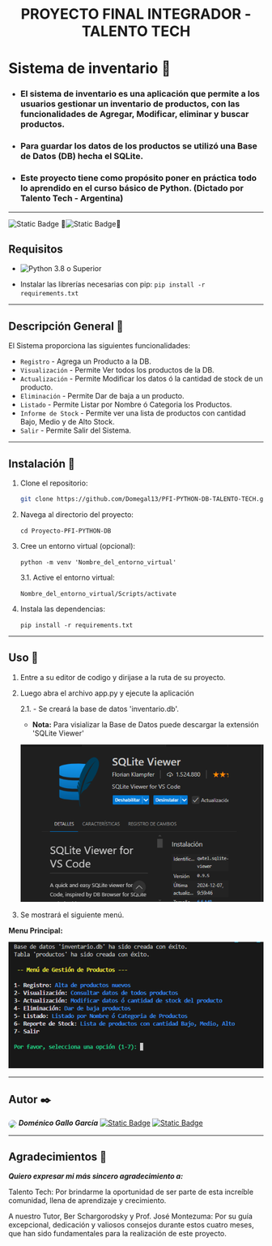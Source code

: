 <h1 align="center"> PROYECTO FINAL INTEGRADOR - TALENTO TECH </h1>

# Sistema de inventario 🏁

- ### El sistema de inventario es una aplicación que permite a los usuarios gestionar un inventario de productos, con las funcionalidades de Agregar, Modificar, eliminar y buscar productos.

- ### Para guardar los datos de los productos se utilizó una Base de  Datos (DB) hecha el SQLite.

- ### Este proyecto tiene como propósito poner en práctica todo lo aprendido en el curso básico de Python. (Dictado por Talento Tech - Argentina)

---

![Static Badge](https://img.shields.io/badge/version-1.0.0-blue)
🚧![Static Badge](https://img.shields.io/badge/En%20Construcci%C3%B3n-ff0000)🚧

## Requisitos

- ![Python](https://img.shields.io/badge/Python-0000ff?logo=Python&logoColor=yellow) 3.8 o Superior

- Instalar las librerías necesarias con pip: `pip install -r requirements.txt`

---

## Descripción General 🚀

El Sistema proporciona las siguientes funcionalidades:

- `Registro` - Agrega un Producto a la DB.
- `Visualización` - Permite Ver todos los productos de la DB.
- `Actualización` - Permite Modificar los datos ó la cantidad de stock de un producto.
- `Eliminación` - Permite Dar de baja a un producto.
- `Listado` - Permite Listar por Nombre ó Categoria los Productos.
- `Informe de Stock` - Permite ver una lista de productos con cantidad Bajo, Medio y de Alto Stock.
- `Salir` - Permite Salir del Sistema.

---

## Instalación 🔧

1. Clone el repositorio:

   ```sh
   git clone https://github.com/Domegal13/PFI-PYTHON-DB-TALENTO-TECH.git
   ```

2. Navega al directorio del proyecto:

   `cd Proyecto-PFI-PYTHON-DB`

3. Cree un entorno virtual (opcional):

    `python -m venv 'Nombre_del_entorno_virtual'`

    3.1. Active el entorno virtual:

    `Nombre_del_entorno_virtual/Scripts/activate`

4. Instala las dependencias:

   `pip install -r requirements.txt`

---

## Uso 📄

1. Entre a su editor de codigo y dirijase a la ruta de su proyecto.

2. Luego abra el archivo app.py y ejecute la aplicación

    2.1. - Se creará la base de datos 'inventario.db'.

    - **Nota:** Para visializar la Base de Datos puede descargar la extensión 'SQLite Viewer'

   ![SQLiteViewer](src/imagenes/SQLiteViewer.png)

3. Se mostrará el siguiente menú.

**Menu Principal:**

![Menu Principal](src/imagenes/menu_principal.png)

---

## Autor ✒️

[<img src="https://avatars.githubusercontent.com/u/105987399?v=4" width="30"  style="border-radius: 30px;" align="center">](https://github.com/Domegal13) **_Doménico Gallo García_**                                                                                                                                        [<img alt="Static Badge" src="https://img.shields.io/badge/GitHub-181717?logo=GitHub&logoColor=white">](https://github.com/Domegal13)                        [<img alt="Static Badge" src="https://img.shields.io/badge/Linkedin-0A66C2?logo=Linkedin&logoColor=white">](https://www.linkedin.com/in/domegal13/)




---

## Agradecimientos 🎉

**_Quiero expresar mi más sincero agradecimiento a:_** 

Talento Tech: Por brindarme la oportunidad de ser parte de esta increíble comunidad, llena de aprendizaje y crecimiento.

A nuestro Tutor, Ber Schargorodsky y Prof. José Montezuma: Por su guía excepcional, dedicación y valiosos consejos durante estos cuatro meses, que han sido fundamentales para la realización de este proyecto.

